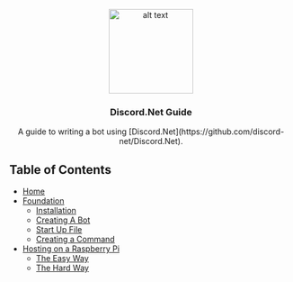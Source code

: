 <p align="center">
<img src="https://cdn.discordapp.com/attachments/756953114065633321/758772166081773588/Title_Card.png" alt="alt text" height="150">
</p>

<h3 align="center">Discord.Net Guide</h3>

<p align="center">
  A guide to writing a bot using [Discord.Net](https://github.com/discord-net/Discord.Net).
</p>

## Table of Contents
- [Home](https://github.com/SoupyzInc/Discord.NET-Guide/wiki/Home)
- [Foundation](https://github.com/SoupyzInc/Discord.NET-Guide/wiki/Foundation)
  * [Installation](https://github.com/SoupyzInc/Discord.NET-Guide/wiki/Foundation#Installation)
  * [Creating A Bot](https://github.com/SoupyzInc/Discord.NET-Guide/wiki/Foundation#Creating-A-Bot)
  * [Start Up File](https://github.com/SoupyzInc/Discord.NET-Guide/wiki/Start-Up-File)
  * [Creating a Command](https://github.com/SoupyzInc/Discord.Net-Guide/wiki/Creating-a-Command)
- [Hosting on a Raspberry Pi](https://github.com/SoupyzInc/Discord.Net-Guide/wiki/Raspberry-Pi-Hosting)
  * [The Easy Way](https://github.com/SoupyzInc/Discord.Net-Guide/wiki/Raspberry-Pi-Hosting#The-Easy-Way)
  * [The Hard Way](https://github.com/SoupyzInc/Discord.Net-Guide/wiki/Raspberry-Pi-Hosting#the-hard-way)
